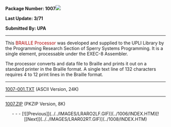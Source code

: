 <x-sas-window top="186" bottom="768" left="28" right="558">



<b>Package Number: 1007</b>![](../../IMAGES/OS2200.JPG)


<b>Last Update: 3/71</b>


<b>Submitted By: UPA</b>


&#10;
- - -
This <font color="#AF0000">BRAILLE Processor</font> was developed and
supplied to the UPLI Library by the Programming Research Section of
Sperry Systems Programming. It is a single element, processable under
the EXEC-8 Assembler.


The processor converts and data file to Braille and prints it out
on a standard printer in the Braille format. A single text line of
132 characters requires 4 to 12 print lines in the Braille format.


&#10;
- - -
[1007-001.TXT](1007-001.TXT)
(ASCII Version, 24K)


&#10;
- - -
[1007.ZIP](1007.ZIP)
(PKZIP Version, 8K)

<center>
- - -
[![[Previous]](../../IMAGES/LRARO2LF.GIF)](../1006/INDEX.HTM)[![[Next]](../../IMAGES/LRAR02RT.GIF)](../1008/INDEX.HTM)
</center>


</x-sas-window>